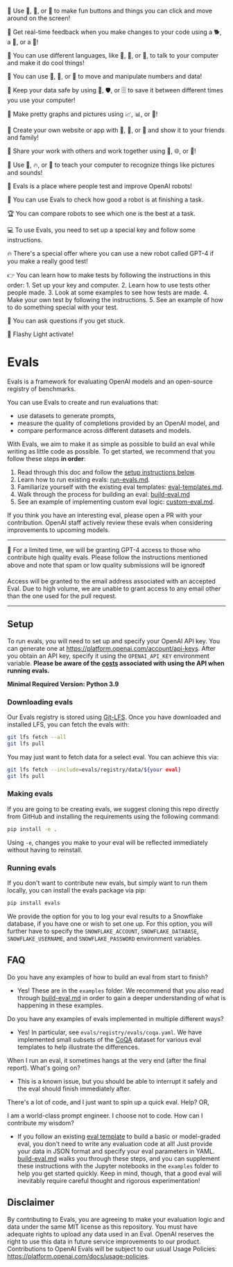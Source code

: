 🔹 Use 🐼, 🌈, or 🏃 to make fun buttons and things you can click and move around on the screen!

🔹 Get real-time feedback when you make changes to your code using a 🐕, a 🔁, or a 🔄!

🔹 You can use different languages, like 🤝, 🦄, or 🐍, to talk to your computer and make it do cool things!

🔹 You can use 🐼, 🔢, or 🚀 to move and manipulate numbers and data!

🔹 Keep your data safe by using 🥒, 🛡️, or 🗄️ to save it between different times you use your computer!

🔹 Make pretty graphs and pictures using 📈, 📊, or 🌟!

🔹 Create your own website or app with 🚀, 🍶, or 🎸 and show it to your friends and family!

🔹 Share your work with others and work together using 🐙, 🌐, or 📓!

🔹 Use 🤖, 🔥, or 🧠 to teach your computer to recognize things like pictures and sounds!


🤖 Evals is a place where people test and improve OpenAI robots!

🔎 You can use Evals to check how good a robot is at finishing a task.

🏆 You can compare robots to see which one is the best at a task.

💻 To use Evals, you need to set up a special key and follow some instructions.

🔥 There's a special offer where you can use a new robot called GPT-4 if you make a really good test!

👉 You can learn how to make tests by following the instructions in this order:
    1. Set up your key and computer.
    2. Learn how to use tests other people made.
    3. Look at some examples to see how tests are made.
    4. Make your own test by following the instructions.
    5. See an example of how to do something special with your test.

📝 You can ask questions if you get stuck.

🚨 Flashy Light activate!


# Evals

Evals is a framework for evaluating OpenAI models and an open-source registry of benchmarks.

You can use Evals to create and run evaluations that:
- use datasets to generate prompts,
- measure the quality of completions provided by an OpenAI model, and
- compare performance across different datasets and models.

With Evals, we aim to make it as simple as possible to build an eval while writing as little code as possible. To get started, we recommend that you follow these steps **in order**:
1. Read through this doc and follow the [setup instructions below](README.md#Setup).
2. Learn how to run existing evals: [run-evals.md](docs/run-evals.md).
3. Familiarize yourself with the existing eval templates: [eval-templates.md](docs/eval-templates.md).
4. Walk through the process for building an eval: [build-eval.md](docs/build-eval.md)
5. See an example of implementing custom eval logic: [custom-eval.md](docs/custom-eval.md).

If you think you have an interesting eval, please open a PR with your contribution. OpenAI staff actively review these evals when considering improvements to upcoming models.

____________________
🚨 For a limited time, we will be granting GPT-4 access to those who contribute high quality evals. Please follow the instructions mentioned above and note that spam or low quality submissions will be ignored❗️

Access will be granted to the email address associated with an accepted Eval. Due to high volume, we are unable to grant access to any email other than the one used for the pull request.
____________________

## Setup

To run evals, you will need to set up and specify your OpenAI API key. You can generate one at <https://platform.openai.com/account/api-keys>. After you obtain an API key, specify it using the `OPENAI_API_KEY` environment variable. **Please be aware of the [costs](https://openai.com/pricing) associated with using the API when running evals.**

**Minimal Required Version: Python 3.9**

### Downloading evals

Our Evals registry is stored using [Git-LFS](https://git-lfs.com/). Once you have downloaded and installed LFS, you can fetch the evals with:
```sh
git lfs fetch --all
git lfs pull
```

You may just want to fetch data for a select eval. You can achieve this via:
```sh
git lfs fetch --include=evals/registry/data/${your eval}
git lfs pull
```

### Making evals

If you are going to be creating evals, we suggest cloning this repo directly from GitHub and installing the requirements using the following command:

```sh
pip install -e .
```

Using `-e`, changes you make to your eval will be reflected immediately without having to reinstall.

### Running evals

If you don't want to contribute new evals, but simply want to run them locally, you can install the evals package via pip:

```sh
pip install evals
```

We provide the option for you to log your eval results to a Snowflake database, if you have one or wish to set one up. For this option, you will further have to specify the `SNOWFLAKE_ACCOUNT`, `SNOWFLAKE_DATABASE`, `SNOWFLAKE_USERNAME`, and `SNOWFLAKE_PASSWORD` environment variables.

## FAQ

Do you have any examples of how to build an eval from start to finish?

- Yes! These are in the `examples` folder. We recommend that you also read through [build-eval.md](docs/build-eval.md) in order to gain a deeper understanding of what is happening in these examples.

Do you have any examples of evals implemented in multiple different ways?

- Yes! In particular, see `evals/registry/evals/coqa.yaml`. We have implemented small subsets of the [CoQA](https://stanfordnlp.github.io/coqa/) dataset for various eval templates to help illustrate the differences.

When I run an eval, it sometimes hangs at the very end (after the final report). What's going on?

- This is a known issue, but you should be able to interrupt it safely and the eval should finish immediately after.

There's a lot of code, and I just want to spin up a quick eval. Help? OR,

I am a world-class prompt engineer. I choose not to code. How can I contribute my wisdom?

- If you follow an existing [eval template](docs/eval-templates.md) to build a basic or model-graded eval, you don't need to write any evaluation code at all! Just provide your data in JSON format and specify your eval parameters in YAML. [build-eval.md](docs/build-eval.md) walks you through these steps, and you can supplement these instructions with the Jupyter notebooks in the `examples` folder to help you get started quickly. Keep in mind, though, that a good eval will inevitably require careful thought and rigorous experimentation!

## Disclaimer

By contributing to Evals, you are agreeing to make your evaluation logic and data under the same MIT license as this repository. You must have adequate rights to upload any data used in an Eval. OpenAI reserves the right to use this data in future service improvements to our product. Contributions to OpenAI Evals will be subject to our usual Usage Policies: https://platform.openai.com/docs/usage-policies.
